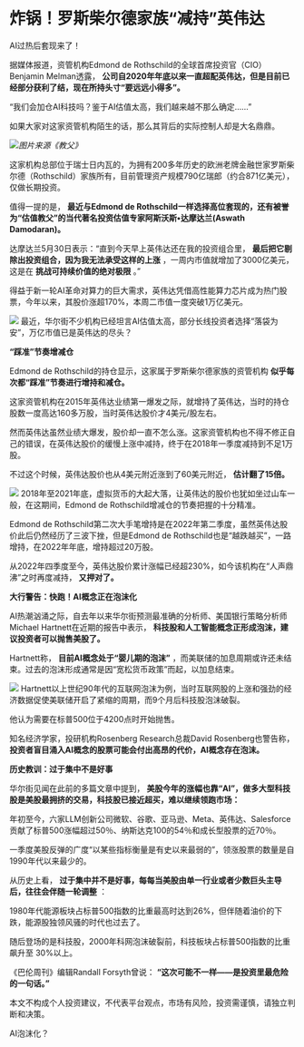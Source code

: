 

# 炸锅！罗斯柴尔德家族“减持”英伟达

AI过热后套现来了！

据媒体报道，资管机构Edmond de Rothschild的全球首席投资官（CIO）Benjamin Melman透露，
**公司自2020年年底以来一直超配英伟达，但是目前已经部分获利了结，现在所持头寸“要远远小得多”。**

“我们会加仓AI科技吗？鉴于AI估值太高，我们越来越不那么确定……”

如果大家对这家资管机构陌生的话，那么其背后的实际控制人却是大名鼎鼎。

![](https://inews.gtimg.com/om_bt/OaTWVtyWBr_85jeljAglN7q-TrEEf1JuCX0_wz98sUL3QAA/1000)_图片来源《教父》_

这家机构总部位于瑞士日内瓦的，为拥有200多年历史的欧洲老牌金融世家罗斯柴尔德（Rothschild）家族所有，目前管理资产规模790亿瑞郎（约合871亿美元），仅做长期投资。

值得一提的是， **最近与Edmond de
Rothschild一样选择高位套现的，还有被誉为“估值教父”的当代著名投资估值专家阿斯沃斯•达摩达兰(Aswath Damodaran)。**

达摩达兰5月30日表示：“直到今天早上英伟达还在我的投资组合里， **最后把它剔除出投资组合，因为我无法承受这样的上涨**
，一周内市值就增加了3000亿美元，这是在 **挑战可持续价值的绝对极限** 。”

得益于新一轮AI革命对算力的巨大需求，英伟达凭借高性能算力芯片成为热门股票，今年以来，其股价涨超170%，本周二市值一度突破1万亿美元。

![](https://inews.gtimg.com/om_bt/OVbUWq_6Ba-dK3zqvkFgxOOOT9PQHHVrZRQ5-v2pzmSTgAA/1000)
最近，华尔街不少机构已经坦言AI估值太高，部分长线投资者选择“落袋为安”，万亿市值已是英伟达的尽头？

**“踩准”节奏增减仓**

Edmond de Rothschild的持仓显示，这家属于罗斯柴尔德家族的资管机构 **似乎每次都“踩准”节奏进行增持和减仓。**

这家资管机构在2015年英伟达业绩第一爆发之际，就增持了英伟达，当时的持仓股数一度高达160多万股，当时英伟达股价才4美元/股左右。

然而英伟达虽然业绩大爆发，股价却一直不怎么涨。这家资管机构也不得不修正自己的错误，在英伟达股价的缓慢上涨中减持，终于在2018年一季度减持到不足1万股。

不过这个时候，英伟达股价也从4美元附近涨到了60美元附近， **估计翻了15倍。**

![](https://inews.gtimg.com/om_bt/OQ_--TKvmYRBYkJnGV-8nDX3LrqrkDHG7jVFI91TtEr98AA/1000)
2018年至2021年底，虚拟货币的大起大落，让英伟达的股价也犹如坐过山车一般，在这期间，Edmond de
Rothschild增减仓的节奏把握的十分精准。

Edmond de Rothschild第二次大手笔增持是在2022年第二季度，虽然英伟达股价此后仍然经历了三波下挫，但是Edmond de
Rothschild也是“越跌越买”，一路增持，在2022年年底，增持超过20万股。

从2022年四季度至今，英伟达股价累计涨幅已经超230%，如今该机构在“人声鼎沸”之时再度减持， **又押对了。**

**大行警告：快跑！AI概念正在泡沫化**

AI热潮汹涌之际，自去年以来华尔街预测最准确的分析师、美国银行策略分析师Michael Hartnett在近期的报告中表示，
**科技股和人工智能概念正形成泡沫，建议投资者可以抛售美股了。**

Hartnett称， **目前AI概念处于“婴儿期的泡沫”** ，而美联储的加息周期或许还未结束。过去的泡沫形成通常是因“宽松货币政策”而起，以加息结束。

![](https://inews.gtimg.com/om_bt/OY8DrEAvlZHUqDZ6FN_s6qdmZoZWsgoK-HJUiOdCCFxM8AA/1000)
Hartnett以上世纪90年代的互联网泡沫为例，当时互联网股的上涨和强劲的经济数据促使美联储开启了紧缩的周期，而9个月后科技股泡沫破裂。

他认为需要在标普500位于4200点时开始抛售。

知名经济学家，投研机构Rosenberg Research总裁David Rosenberg也警告称，
**投资者盲目涌入AI概念的股票可能会付出高昂的代价，AI概念存在泡沫。**

**历史教训：过于集中不是好事**

华尔街见闻在此前的多篇文章中提到， **美股今年的涨幅也靠“AI”，做多大型科技股是美股最拥挤的交易，科技股已接近超买，难以继续领跑市场：**

年初至今，六家LLM创新公司微软、谷歌、亚马逊、Meta、英伟达、Salesforce贡献了标普500涨幅超过50％、纳斯达克100的54％和成长型股票的近70％。

一季度美股反弹的广度“以某些指标衡量是有史以来最弱的”，领涨股票的数量是自1990年代以来最少的。

从历史上看， **过于集中并不是好事，每每当美股由单一行业或者少数巨头主导后，往往会伴随一轮调整** ：

1980年代能源板块占标普500指数的比重最高时达到26%，但伴随着油价的下跌，能源股独领风骚的时代也过去了。

随后登场的是科技股，2000年科网泡沫破裂前，科技板块占标普500指数的比重飙升至 30%以上。

《巴伦周刊》编辑Randall Forsyth曾说： **“这次可能不一样——是投资里最危险的一句话。”**

本文不构成个人投资建议，不代表平台观点，市场有风险，投资需谨慎，请独立判断和决策。

AI泡沫化？

